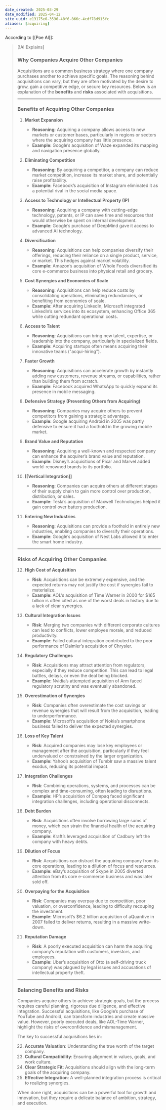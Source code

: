 ```yaml
---
date_created: 2025-03-29
date_modified: 2025-04-12
site_uuid: e13175e6-3596-48f6-866c-4cdf78d915fc
aliases: [acquiring]
---
```



According to [[Poe AI]]:

> [!AI Explains]
> ### **Why Companies Acquire Other Companies**
> 
> Acquisitions are a common business strategy where one company purchases another to achieve specific goals. The reasoning behind acquisitions can vary, but they are often motivated by the desire to grow, gain a competitive edge, or secure key resources. Below is an explanation of the **benefits** and **risks** associated with acquisitions.
> 
> ---
> 
> ### **Benefits of Acquiring Other Companies**
> 
> 1. **Market Expansion**
>     
>     - **Reasoning**: Acquiring a company allows access to new markets or customer bases, particularly in regions or sectors where the acquiring company has little presence.
>     - **Example**: Google’s acquisition of Waze expanded its mapping and navigation presence globally.
> 2. **Eliminating Competition**
>     
>     - **Reasoning**: By acquiring a competitor, a company can reduce market competition, increase its market share, and potentially raise profitability.
>     - **Example**: Facebook’s acquisition of Instagram eliminated it as a potential rival in the social media space.
> 3. **Access to Technology or Intellectual Property (IP)**
>     
>     - **Reasoning**: Acquiring a company with cutting-edge technology, patents, or IP can save time and resources that would otherwise be spent on internal development.
>     - **Example**: Google’s purchase of DeepMind gave it access to advanced AI technology.
> 4. **Diversification**
>     
>     - **Reasoning**: Acquisitions can help companies diversify their offerings, reducing their reliance on a single product, service, or market. This hedges against market volatility.
>     - **Example**: Amazon’s acquisition of Whole Foods diversified its core e-commerce business into physical retail and grocery.
> 5. **Cost Synergies and Economies of Scale**
>     
>     - **Reasoning**: Acquisitions can help reduce costs by consolidating operations, eliminating redundancies, or benefiting from economies of scale.
>     - **Example**: After acquiring LinkedIn, Microsoft integrated LinkedIn’s services into its ecosystem, enhancing Office 365 while cutting redundant operational costs.
> 6. **Access to Talent**
>     
>     - **Reasoning**: Acquisitions can bring new talent, expertise, or leadership into the company, particularly in specialized fields.
>     - **Example**: Acquiring startups often means acquiring their innovative teams ("acqui-hiring").
> 7. **Faster Growth**
>     
>     - **Reasoning**: Acquisitions can accelerate growth by instantly adding new customers, revenue streams, or capabilities, rather than building them from scratch.
>     - **Example**: Facebook acquired WhatsApp to quickly expand its presence in mobile messaging.
> 8. **Defensive Strategy (Preventing Others from Acquiring)**
>     
>     - **Reasoning**: Companies may acquire others to prevent competitors from gaining a strategic advantage.
>     - **Example**: Google acquiring Android in 2005 was partly defensive to ensure it had a foothold in the growing mobile market.
> 9. **Brand Value and Reputation**
>     
>     - **Reasoning**: Acquiring a well-known and respected company can enhance the acquirer’s brand value and reputation.
>     - **Example**: Disney’s acquisitions of Pixar and Marvel added world-renowned brands to its portfolio.
> 1. **[[Vertical Integration]]**
>     
>     - **Reasoning**: Companies can acquire others at different stages of their supply chain to gain more control over production, distribution, or sales.
>     - **Example**: Tesla’s acquisition of Maxwell Technologies helped it gain control over battery production.
> 11. **Entering New Industries**
>     
>     - **Reasoning**: Acquisitions can provide a foothold in entirely new industries, enabling companies to diversify their operations.
>     - **Example**: Google’s acquisition of Nest Labs allowed it to enter the smart home industry.
> 
> ---
> 
> ### **Risks of Acquiring Other Companies**
> 
> 12. **High Cost of Acquisition**
>     
>     - **Risk**: Acquisitions can be extremely expensive, and the expected returns may not justify the cost if synergies fail to materialize.
>     - **Example**: AOL’s acquisition of Time Warner in 2000 for $165 billion is often cited as one of the worst deals in history due to a lack of clear synergies.
> 13. **Cultural Integration Issues**
>     
>     - **Risk**: Merging two companies with different corporate cultures can lead to conflicts, lower employee morale, and reduced productivity.
>     - **Example**: Failed cultural integration contributed to the poor performance of Daimler’s acquisition of Chrysler.
> 14. **Regulatory Challenges**
>     
>     - **Risk**: Acquisitions may attract attention from regulators, especially if they reduce competition. This can lead to legal battles, delays, or even the deal being blocked.
>     - **Example**: Nvidia’s attempted acquisition of Arm faced regulatory scrutiny and was eventually abandoned.
> 15. **Overestimation of Synergies**
>     
>     - **Risk**: Companies often overestimate the cost savings or revenue synergies that will result from the acquisition, leading to underperformance.
>     - **Example**: Microsoft’s acquisition of Nokia’s smartphone business failed to deliver the expected synergies.
> 16. **Loss of Key Talent**
>     
>     - **Risk**: Acquired companies may lose key employees or management after the acquisition, particularly if they feel undervalued or constrained by the larger organization.
>     - **Example**: Yahoo’s acquisition of Tumblr saw a massive talent exodus, reducing its potential impact.
> 17. **Integration Challenges**
>     
>     - **Risk**: Combining operations, systems, and processes can be complex and time-consuming, often leading to disruptions.
>     - **Example**: HP’s acquisition of Compaq faced significant integration challenges, including operational disconnects.
> 18. **Debt Burden**
>     
>     - **Risk**: Acquisitions often involve borrowing large sums of money, which can strain the financial health of the acquiring company.
>     - **Example**: Kraft’s leveraged acquisition of Cadbury left the company with heavy debts.
> 19. **Dilution of Focus**
>     
>     - **Risk**: Acquisitions can distract the acquiring company from its core operations, leading to a dilution of focus and resources.
>     - **Example**: eBay’s acquisition of Skype in 2005 diverted attention from its core e-commerce business and was later sold off.
> 20. **Overpaying for the Acquisition**
>     
>     - **Risk**: Companies may overpay due to competition, poor valuation, or overconfidence, leading to difficulty recouping the investment.
>     - **Example**: Microsoft’s $6.2 billion acquisition of aQuantive in 2007 failed to deliver returns, resulting in a massive write-down.
> 21. **Reputation Damage**
>     
>     - **Risk**: A poorly executed acquisition can harm the acquiring company’s reputation with customers, investors, and employees.
>     - **Example**: Uber’s acquisition of Otto (a self-driving truck company) was plagued by legal issues and accusations of intellectual property theft.
> 
> ---
> 
> ### **Balancing Benefits and Risks**
> 
> Companies acquire others to achieve strategic goals, but the process requires careful planning, rigorous due diligence, and effective integration. Successful acquisitions, like Google’s purchase of YouTube and Android, can transform industries and create massive value. However, poorly executed deals, like AOL-Time Warner, highlight the risks of overconfidence and mismanagement.
> 
> The key to successful acquisitions lies in:
> 
> 22. **Accurate Valuation**: Understanding the true worth of the target company.
> 23. **Cultural Compatibility**: Ensuring alignment in values, goals, and work culture.
> 24. **Clear Strategic Fit**: Acquisitions should align with the long-term goals of the acquiring company.
> 25. **Effective Integration**: A well-planned integration process is critical to realizing synergies.
> 
> When done right, acquisitions can be a powerful tool for growth and innovation, but they require a delicate balance of ambition, strategy, and execution.